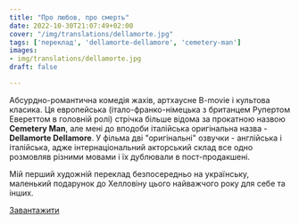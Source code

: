 ```yaml
---
title: "Про любов, про смерть"
date: 2022-10-30T21:07:49+02:00
cover: "/img/translations/dellamorte.jpg"
tags: ['переклад', 'dellamorte-dellamore', 'cemetery-man']
images:
- img/translations/dellamorte.jpg
draft: false

---
```


Абсурдно-романтична комедія жахів, артхаусне B-movie і культова класика. Ця европейська (італо-франко-німецька з британцем Рупертом Евереттом в головній ролі) стрічка більше відома за прокатною назвою **Cemetery Man**, але мені до вподоби італійська оригінальна назва - **Dellamorte Dellamore**. У фільма дві "оригінальні" озвучки - англійська і італійська, адже інтернаціональний акторський склад все одно розмовляв різними мовами і їх дублювали в пост-продакшені.

Мій перший художній переклад безпосередньо на українську, маленький подарунок до Хелловіну цього найважчого року для себе та інших.

[Завантажити](/files/cemetery_man.srt)
